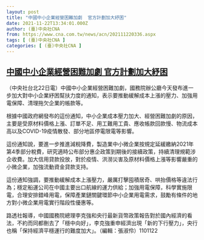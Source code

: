```yaml
---
layout: post
title: "中國中小企業經營困難加劇  官方計劃加大紓困"
date: 2021-11-22T13:34:01.000Z
author: (臺)中央社CNA
from: https://www.cna.com.tw/news/acn/202111220336.aspx
tags: [ (臺)中央社CNA ]
categories: [ (臺)中央社CNA ]
---
```

<!--1637588041000-->
[中國中小企業經營困難加劇  官方計劃加大紓困](https://www.cna.com.tw/news/acn/202111220336.aspx)
------

<div>
<div></div><div><p>（中央社台北22日電）中國中小企業經營困難加劇，國務院辦公廳今天發布進一步加大對中小企業紓困幫扶力度的通知，表示要推動緩解成本上漲的壓力、加強用電保障、清理拖欠企業的帳款等。</p><p>根據中國政府網發布的這份通知，中小企業成本壓力加大、經營困難加劇的原因，主要是受原材料價格上漲、訂單不足、用工難用工貴、應收帳款回款慢、物流成本高以及COVID-19疫情散發、部分地區停電限電等影響。</p><p>這份通知說，要進一步推進減稅降費，製造業中小微企業按規定延緩繳納2021年第4季部分稅費，研究適時公布部分惠企政策到期後的接續政策，持續清理規範涉企收費。加大信用貸款投放，對於疫情、洪澇災害及原材料價格上漲等影響嚴重的小微企業，加強流動資金貸款支持。</p><p>這份通知強調，要推動緩解成本上漲壓力，嚴厲打擊囤積居奇、哄抬價格等違法行為；穩定船運公司在中國主要出口航線的運力供給；加強用電保障，科學實施限電，合理安排錯峰用電，保障產業鏈關鍵環節中小企業用電需求，鼓勵有條件的地方對小微企業用電實行階段性優惠等。</p><p>路透社報導，中國國務院總理李克強和央行最新貨幣政策報告對於國內經濟的看法，不約而同都刪去了「穩中向好」，李克強重申經濟出現「新的下行壓力」，央行也稱「保持經濟平穩運行的難度加大」。（編輯：張淑伶）1101122</p></div>
</div>
